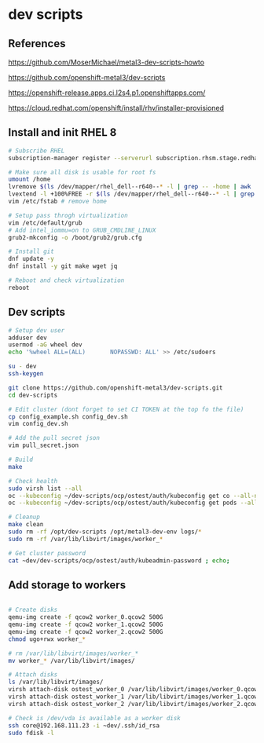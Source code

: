 # dev scripts

## References

https://github.com/MoserMichael/metal3-dev-scripts-howto

https://github.com/openshift-metal3/dev-scripts

https://openshift-release.apps.ci.l2s4.p1.openshiftapps.com/

https://cloud.redhat.com/openshift/install/rhv/installer-provisioned

## Install and init RHEL 8

``` bash
# Subscribe RHEL
subscription-manager register --serverurl subscription.rhsm.stage.redhat.com --username xxxx --password xxxx --auto-attach

# Make sure all disk is usable for root fs
umount /home
lvremove $(ls /dev/mapper/rhel_dell--r640--* -l | grep -- -home | awk '{print $9;}')
lvextend -l +100%FREE -r $(ls /dev/mapper/rhel_dell--r640--* -l | grep -- -root | awk '{print $9;}')
vim /etc/fstab # remove home

# Setup pass throgh virtualization
vim /etc/default/grub
# Add intel_iommu=on to GRUB_CMDLINE_LINUX
grub2-mkconfig -o /boot/grub2/grub.cfg

# Install git
dnf update -y
dnf install -y git make wget jq

# Reboot and check virtualization
reboot
```

## Dev scripts

``` bash
# Setup dev user
adduser dev
usermod -aG wheel dev
echo '%wheel ALL=(ALL)       NOPASSWD: ALL' >> /etc/sudoers
```

``` bash
su - dev
ssh-keygen

git clone https://github.com/openshift-metal3/dev-scripts.git
cd dev-scripts

# Edit cluster (dont forget to set CI TOKEN at the top fo the file)
cp config_example.sh config_dev.sh
vim config_dev.sh

# Add the pull secret json
vim pull_secret.json

# Build
make

# Check health
sudo virsh list --all
oc --kubeconfig ~/dev-scripts/ocp/ostest/auth/kubeconfig get co --all-namespaces
oc --kubeconfig ~/dev-scripts/ocp/ostest/auth/kubeconfig get pods --all-namespaces

# Cleanup
make clean
sudo rm -rf /opt/dev-scripts /opt/metal3-dev-env logs/*
sudo rm -rf /var/lib/libvirt/images/worker_*

# Get cluster password
cat ~dev/dev-scripts/ocp/ostest/auth/kubeadmin-password ; echo;
```


## Add storage to workers

``` bash

# Create disks
qemu-img create -f qcow2 worker_0.qcow2 500G
qemu-img create -f qcow2 worker_1.qcow2 500G
qemu-img create -f qcow2 worker_2.qcow2 500G
chmod ugo+rwx worker_*

# rm /var/lib/libvirt/images/worker_*
mv worker_* /var/lib/libvirt/images/

# Attach disks
ls /var/lib/libvirt/images/
virsh attach-disk ostest_worker_0 /var/lib/libvirt/images/worker_0.qcow2 vda --persistent --live --subdriver qcow2
virsh attach-disk ostest_worker_1 /var/lib/libvirt/images/worker_1.qcow2 vda --persistent --live --subdriver qcow2
virsh attach-disk ostest_worker_2 /var/lib/libvirt/images/worker_2.qcow2 vda --persistent --live --subdriver qcow2

# Check is /dev/vda is available as a worker disk
ssh core@192.168.111.23 -i ~dev/.ssh/id_rsa
sudo fdisk -l
```
